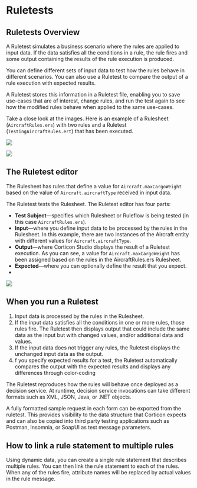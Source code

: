 

# Ruletests

## Ruletests Overview

A Ruletest simulates a business scenario where the rules are applied to input data. If the data satisfies all the conditions in a rule, the rule fires and some output containing the results of the rule execution is produced.

You can define different sets of input data to test how the rules behave in different scenarios. You can also use a Ruletest to compare the output of a rule execution with expected results.

A Ruletest stores this information in a Ruletest file, enabling you to save use-cases that are of interest, change rules, and run the test again to see how the modified rules behave when applied to the same use-cases.

Take a close look at the images. Here is an example of a Rulesheet (`AircraftRules.ers`) with two rules and a Ruletest (`TestingAircraftRules.ert`) that has been executed.

![](https://cdn.jsdelivr.net/gh/corticon/documentation/docs/assets/rulesheet-highighted.png)

![](https://cdn.jsdelivr.net/gh/corticon/documentation/docs/assets/ruletest-output-vs-expected.png)

## The Ruletest editor

The Rulesheet has rules that define a value for `Aircraft.maxCargoWeight` based on the value of `Aircraft.aircraftType` received in input data.

The Ruletest tests the Rulesheet. The Ruletest editor has four parts:

* **Test Subject**—specifies which Rulesheet or Ruleflow is being tested (in this case `AircraftRules.ers`).
* **Input**—where you define input data to be processed by the rules in the Rulesheet. In this example, there are two instances of the Aircraft entity with different values for `Aircraft.aircraftType`.
* **Output**—where Corticon Studio displays the result of a Ruletest execution. As you can see, a value for `Aircraft.maxCargoWeight` has been assigned based on the rules in the AircraftRules.ers Rulesheet.
* **Expected**—where you can optionally define the result that you expect.
* 
![](https://cdn.jsdelivr.net/gh/corticon/documentation/docs/assets/rule-messages.png)


## When you run a Ruletest


1. Input data is processed by the rules in the Rulesheet.
2. If the input data satisfies all the conditions in one or more rules, those rules fire. The Ruletest then displays output that could include the same data as the input but with changed values, and/or additional data and values.
3. If the input data does not trigger any rules, the Ruletest displays the unchanged input data as the output.
4. f you specify expected results for a test, the Ruletest automatically compares the output with the expected results and displays any differences through color-coding

The Ruletest reproduces how the rules will behave once deployed as a decision service. At runtime, decision service invocations can take different formats such as XML, JSON, Java, or .NET objects.

A fully formatted sample request in each form can be exported from the ruletest. This provides visibility to the data structure that Corticon expects and can also be copied into third party testing applications such as Postman, Insomnia, or SoapUI as test message parameters.


## How to link a rule statement to multiple rules


Using dynamic data, you can create a single rule statement that describes multiple rules. You can then link the rule statement to each of the rules. When any of the rules fire, attribute names will be replaced by actual values in the rule message.
